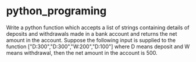# python_programing
Write a python function which accepts a list of strings containing details of deposits and withdrawals made in a bank account and returns the net amount in the account. Suppose the following input is supplied to the function ["D:300","D:300","W:200","D:100"] where D means deposit and W means withdrawal, then the net amount in the account is 500.
